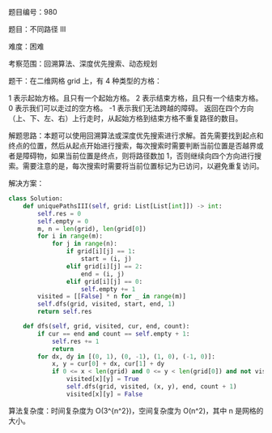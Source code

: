 题目编号：980

题目：不同路径 III

难度：困难

考察范围：回溯算法、深度优先搜索、动态规划

题干：在二维网格 grid 上，有 4 种类型的方格：

1 表示起始方格。且只有一个起始方格。
2 表示结束方格，且只有一个结束方格。
0 表示我们可以走过的空方格。
-1 表示我们无法跨越的障碍。
返回在四个方向（上、下、左、右）上行走时，从起始方格到结束方格不重复路径的数目。

解题思路：本题可以使用回溯算法或深度优先搜索进行求解。首先需要找到起点和终点的位置，然后从起点开始进行搜索，每次搜索时需要判断当前位置是否越界或者是障碍物，如果当前位置是终点，则将路径数加 1，否则继续向四个方向进行搜索。需要注意的是，每次搜索时需要将当前位置标记为已访问，以避免重复访问。

解决方案：

```python
class Solution:
    def uniquePathsIII(self, grid: List[List[int]]) -> int:
        self.res = 0
        self.empty = 0
        m, n = len(grid), len(grid[0])
        for i in range(m):
            for j in range(n):
                if grid[i][j] == 1:
                    start = (i, j)
                elif grid[i][j] == 2:
                    end = (i, j)
                elif grid[i][j] == 0:
                    self.empty += 1
        visited = [[False] * n for _ in range(m)]
        self.dfs(grid, visited, start, end, 1)
        return self.res

    def dfs(self, grid, visited, cur, end, count):
        if cur == end and count == self.empty + 1:
            self.res += 1
            return
        for dx, dy in [(0, 1), (0, -1), (1, 0), (-1, 0)]:
            x, y = cur[0] + dx, cur[1] + dy
            if 0 <= x < len(grid) and 0 <= y < len(grid[0]) and not visited[x][y] and grid[x][y] != -1:
                visited[x][y] = True
                self.dfs(grid, visited, (x, y), end, count + 1)
                visited[x][y] = False
```

算法复杂度：时间复杂度为 O(3^{n^2})，空间复杂度为 O(n^2)，其中 n 是网格的大小。